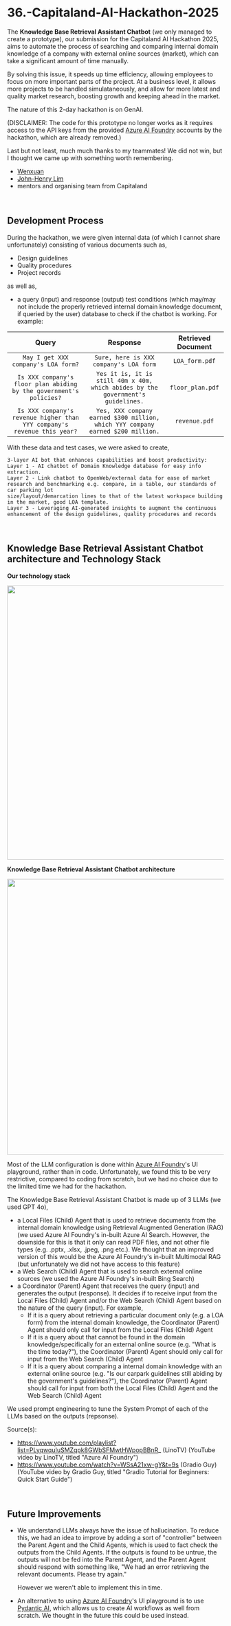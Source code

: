 # 36.-Capitaland-AI-Hackathon-2025
The **Knowledge Base Retrieval Assistant Chatbot** (we only managed to create a prototype), our submission for the Capitaland AI Hackathon 2025, aims to automate the process of searching and comparing internal 
domain knowledge of a company with external online sources (market), which can take a significant amount of time manually.

By solving this issue, it speeds up time efficiency, allowing employees to focus on more important parts of the project. At a business level, it allows more projects to be 
handled simulataneously, and allow for more latest and quality market research, boosting growth and keeping ahead in the market.

The nature of this 2-day hackathon is on GenAI.

(DISCLAIMER: The code for this prototype no longer works as it requires access to the API keys from the provided [Azure AI Foundry](https://ai.azure.com/) accounts by the 
hackathon, which are already removed.)

Last but not least, much much thanks to my teammates! We did not win, but I thought we came up with something worth remembering.
- [Wenxuan](https://github.com/Wenxuan-Ang)
- [John-Henry Lim](https://github.com/Interpause)
- mentors and organising team from Capitaland

<br>

## Development Process
During the hackathon, we were given internal data (of which I cannot share unfortunately) consisting of various documents such as,
- Design guidelines
- Quality procedures
- Project records

as well as, 
- a query (input) and response (output) test conditions (which may/may not include the properly retrieved internal domain knowledge document, if queried by the user) database to check if the chatbot is working. For example:

| **Query** | **Response** | **Retrieved Document** |
|:------:|:------:|:------:|
| `May I get XXX company's LOA form?` | `Sure, here is XXX company's LOA form` | `LOA_form.pdf` |
| `Is XXX company's floor plan abiding by the government's policies?` | `Yes it is, it is still 40m x 40m, which abides by the government's guidelines.` | `floor_plan.pdf` |
| `Is XXX company's revenue higher than YYY company's revenue this year?` | `Yes, XXX company earned $300 million, which YYY company earned $200 million.` | `revenue.pdf` |

With these data and test cases, we were asked to create,  
```text
3-layer AI bot​ that enhances capabilities and boost productivity​:
Layer 1 - AI chatbot of Domain Knowledge database for easy info extraction. ​
Layer 2 - Link chatbot to OpenWeb/external data for ease of market research and benchmarking e.g. compare, in a table, our standards of car parking lot
size/layout/demarcation lines to that of the latest workspace building in the market, good LOA template.​
Layer 3 - Leveraging AI-generated insights to augment the continuous enhancement of the design guidelines, quality procedures and records
```

<br>

## Knowledge Base Retrieval Assistant Chatbot architecture and Technology Stack
**Our technology stack**
<p align="center"> 
  <img width="1139" height="638" alt="image" src="https://github.com/user-attachments/assets/9f280dab-fd81-4a0f-9a3b-785c00622bc1" />
</p> 

**Knowledge Base Retrieval Assistant Chatbot architecture**
<p align="center"> 
  <img width="1135" height="642" alt="image" src="https://github.com/user-attachments/assets/1082dc81-2df8-409b-87bb-f19554856490" />
</p>

Most of the LLM configuration is done within [Azure AI Foundry](https://ai.azure.com/)'s UI playground, rather than in code. Unfortunately, we found this to be very restrictive, compared to coding from scratch, but we had no choice due to the limited time we had for the hackathon.

The Knowledge Base Retrieval Assistant Chatbot is made up of 3 LLMs (we used GPT 4o),
- a Local Files (Child) Agent that is used to retrieve documents from the internal domain knowledge using Retrieval Augmented Generation (RAG) (we used Azure AI Foundry's in-built Azure AI Search. However, the downside for this is that it only can read PDF files, and not other file types (e.g. .pptx, .xlsx, .jpeg, .png etc.). We thought that an improved version of this would be the Azure AI Foundry's in-built Multimodal RAG (but unfortunately we did not have access to this feature)
- a Web Search (Child) Agent that is used to search external online sources (we used the Azure AI Foundry's in-built Bing Search)
- a Coordinator (Parent) Agent that receives the query (input) and generates the output (response). It decides if to receive input from the Local Files (Child) Agent and/or the Web Search (Child) Agent based on the nature of the query (input). For example,
  - If it is a query about retrieving a particular document only (e.g. a LOA form) from the internal domain knowledge, the Coordinator (Parent) Agent should only call for input from the Local Files (Child) Agent
  - If it is a query about that cannot be found in the domain knowledge/specifically for an external online source (e.g. "What is the time today?"), the Coordinator (Parent) Agent should only call for input from the Web Search (Child) Agent
  - If it is a query about comparing a internal domain knowledge with an external online source (e.g. "Is our carpark guidelines still abiding by the government's guidelines?"), the Coordinator (Parent) Agent should call for input from both the Local Files (Child) Agent and the Web Search (Child) Agent

We used prompt engineering to tune the System Prompt of each of the LLMs based on the outputs (repsonse).

Source(s):
- https://www.youtube.com/playlist?list=PLyqwquIuSMZqpk8GWbSFMwtHWpopBBnR_ (LinoTV) (YouTube video by LinoTV, titled "Azure AI Foundry")
- https://www.youtube.com/watch?v=WSsA21xw-gY&t=9s (Gradio Guy) (YouTube video by Gradio Guy, titled "Gradio Tutorial for Beginners: Quick Start Guide")

<br>

## Future Improvements
- We understand LLMs always have the issue of hallucination. To reduce this, we had an idea to improve by adding a sort of "controller" between the Parent Agent and the Child Agents, which is used to fact check the outputs from the Child Agents. If the outputs is found to be untrue, the outputs will not be fed into the Parent Agent, and the Parent Agent should respond with something like, "We had an error retrieving the relevant documents. Please try again."

  However we weren't able to implement this in time.

- An alternative to using [Azure AI Foundry](https://ai.azure.com/)'s UI playground is to use [Pydantic AI](https://ai.pydantic.dev/#hello-world-example), which allows us to create AI workflows as well from scratch. We thought in the future this could be used instead.
